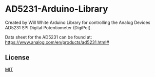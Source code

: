 # AD5231-Arduino-Library      
Created by Will White
Arduino Library for controlling the Analog Devices AD5231 SPI Digital Potentiometer (DigiPot).

Data sheet for the AD5231 can be found at: https://www.analog.com/en/products/ad5231.html#


## License
[MIT](https://choosealicense.com/licenses/mit/)
